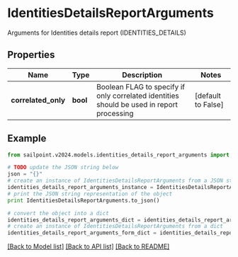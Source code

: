 # IdentitiesDetailsReportArguments

Arguments for Identities details report (IDENTITIES_DETAILS)

## Properties

Name | Type | Description | Notes
------------ | ------------- | ------------- | -------------
**correlated_only** | **bool** | Boolean FLAG to specify if only correlated identities should be used in report processing | [default to False]

## Example

```python
from sailpoint.v2024.models.identities_details_report_arguments import IdentitiesDetailsReportArguments

# TODO update the JSON string below
json = "{}"
# create an instance of IdentitiesDetailsReportArguments from a JSON string
identities_details_report_arguments_instance = IdentitiesDetailsReportArguments.from_json(json)
# print the JSON string representation of the object
print IdentitiesDetailsReportArguments.to_json()

# convert the object into a dict
identities_details_report_arguments_dict = identities_details_report_arguments_instance.to_dict()
# create an instance of IdentitiesDetailsReportArguments from a dict
identities_details_report_arguments_form_dict = identities_details_report_arguments.from_dict(identities_details_report_arguments_dict)
```
[[Back to Model list]](../README.md#documentation-for-models) [[Back to API list]](../README.md#documentation-for-api-endpoints) [[Back to README]](../README.md)



